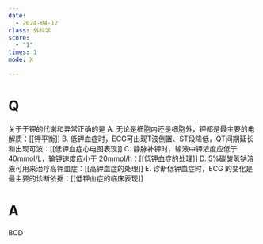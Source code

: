 ```yaml
---
date:
  - 2024-04-12
class: 外科学
score:
  - "1"
times: 1
mode: X

---
```



# Q
关于于钾的代谢和异常正确的是
A. 无论是细胞内还是细胞外，钾都是最主要的电解质：[[钾平衡]]
B. 低钾血症时，ECG可出现T波倒置、ST段降低，QT间期延长和出现可波：[[低钾血症心电图表现]]
C. 静脉补钾时，输液中钾浓度应低于40mmol/L，输钾速度应小于 20mmol/h：[[低钾血症的处理]]
D. 5%碳酸氢钠溶液可用来治疗高钾血症：[[高钾血症的处理]]
E. 诊断低钾血症时，ECG 的变化是最主要的诊断依据：[[低钾血症的临床表现]]

# A

BCD

